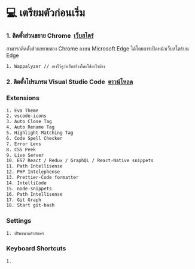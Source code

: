 # :computer: เตรียมตัวก่อนเริ่ม
<h3 align="left">1. ติดตั้งส่วนขยาย Chrome&nbsp;&nbsp;<a href="https://chrome.google.com/webstore/category/extensions">เว็บสโตร์</a></h3>

สามารถติดตั้งส่วนขยายของ Chrome ลงบน Microsoft Edge ได้โดยการเปิดหน้าเว็บสโตร์บน Edge

```bash
1. Wappalyzer // เอาไว้ดูว่าเว็บสร้างโดยใช้อะไรบ้าง
```


<h3 align="left">2. ติดตั้งโปรแกรม Visual Studio Code&nbsp;&nbsp;<a href="https://code.visualstudio.com/">ดาวน์โหลด</a></h3>

### Extensions

```bash
1. Eva Theme
2. vscode-icons
3. Auto Close Tag
4. Auto Rename Tag
5. Highlight Matching Tag
6. Code Spell Checker
7. Error Lens
8. CSS Peek
9. Live Server
10. ES7 React / Redux / GraphQL / React-Native snippets
11. Path Intellisense
12. PHP Intelephense
13. Prettier-Code formatter
14. IntelliCode
15. node-snippets
16. Path Intellisense
17. Git Graph
18. Start git-bash
```

### Settings
```bash
1. ปรับขนาดตัวอักษร
```

### Keyboard Shortcuts
```bash
1. 
```

